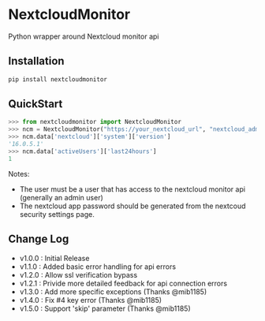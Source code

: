 # NextcloudMonitor

Python wrapper around Nextcloud monitor api

## Installation

```bash
pip install nextcloudmonitor
```

## QuickStart

```python
>>> from nextcloudmonitor import NextcloudMonitor
>>> ncm = NextcloudMonitor("https://your_nextcloud_url", "nextcloud_admin_username", "nextcloud_app_password")
>>> ncm.data['nextcloud']['system']['version']
'16.0.5.1'
>>> ncm.data['activeUsers']['last24hours']
1
```

Notes:

- The user must be a user that has access to the nextcloud monitor api (generally an admin user)
- The nextcloud app password should be generated from the nextcoud security settings page.

## Change Log

- v1.0.0 : Initial Release
- v1.1.0 : Added basic error handling for api errors
- v1.2.0 : Allow ssl verification bypass
- v1.2.1 : Privide more detailed feedback for api connection errors
- v1.3.0 : Add more specific exceptions (Thanks @mib1185)
- v1.4.0 : Fix #4 key error (Thanks @mib1185)
- v1.5.0 : Support 'skip' parameter (Thanks @mib1185)
